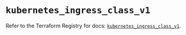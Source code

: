 # `kubernetes_ingress_class_v1`

Refer to the Terraform Registry for docs: [`kubernetes_ingress_class_v1`](https://registry.terraform.io/providers/hashicorp/kubernetes/2.30.0/docs/resources/ingress_class_v1).
